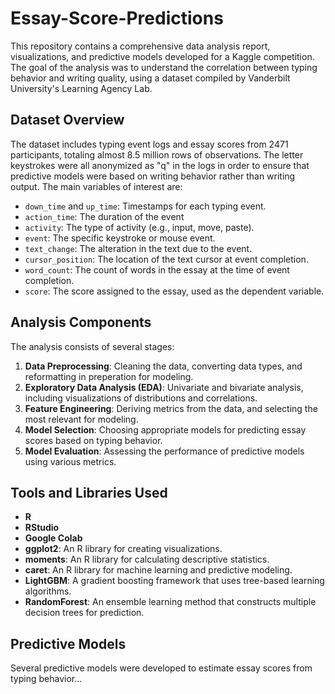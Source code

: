 # Essay-Score-Predictions

This repository contains a comprehensive data analysis report, visualizations, and predictive models developed for a Kaggle competition. The goal of the analysis was to understand the correlation between typing behavior and writing quality, using a dataset compiled by Vanderbilt University's Learning Agency Lab.

## Dataset Overview

The dataset includes typing event logs and essay scores from 2471 participants, totaling almost 8.5 million rows of observations. The letter keystrokes were all anonymized as "q" in the logs in order to ensure that predictive models were based on writing behavior rather than writing output. The main variables of interest are:

- `down_time` and `up_time`: Timestamps for each typing event.
- `action_time`: The duration of the event
- `activity`: The type of activity (e.g., input, move, paste).
- `event`: The specific keystroke or mouse event.
- `text_change`: The alteration in the text due to the event.
- `cursor_position`: The location of the text cursor at event completion.
- `word_count`: The count of words in the essay at the time of event completion.
- `score`: The score assigned to the essay, used as the dependent variable.

## Analysis Components

The analysis consists of several stages:

1. **Data Preprocessing**: Cleaning the data, converting data types, and reformatting in preperation for modeling.
2. **Exploratory Data Analysis (EDA)**: Univariate and bivariate analysis, including visualizations of distributions and correlations.
3. **Feature Engineering**: Deriving metrics from the data, and selecting the most relevant for modeling.
4. **Model Selection**: Choosing appropriate models for predicting essay scores based on typing behavior.
5. **Model Evaluation**: Assessing the performance of predictive models using various metrics.

## Tools and Libraries Used

- **R**
- **RStudio**
- **Google Colab**
- **ggplot2**: An R library for creating visualizations.
- **moments**: An R library for calculating descriptive statistics.
- **caret**: An R library for machine learning and predictive modeling.
- **LightGBM**: A gradient boosting framework that uses tree-based learning algorithms.
- **RandomForest**: An ensemble learning method that constructs multiple decision trees for prediction.

## Predictive Models

Several predictive models were developed to estimate essay scores from typing behavior...
